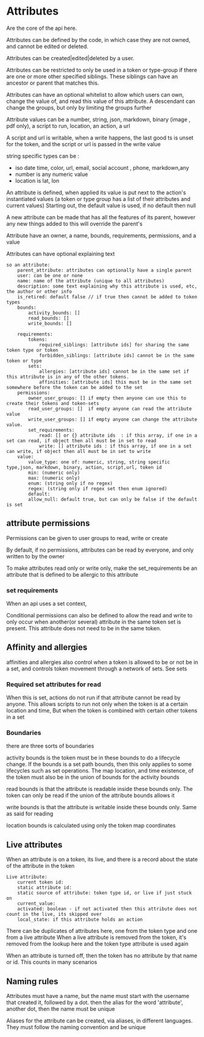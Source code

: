 # Attributes

Are the core of the api here.

Attributes can be defined by the code, in which case they are not owned, and cannot be edited or deleted.

Attributes can be created|edited|deleted by a user.

Attributes can be restricted to only be used in a token or type-group if there are one or more other specified siblings.
These siblings can have an ancestor or parent that matches this.

Attributes can have an optional whitelist to allow which users can own, change the value of, and read this value of this attribute.
A descendant can change the groups, but only by limiting the groups further

Attribute values can be a number, string, json, markdown, binary (image , pdf only), a script to run, location, an action, a url

A script and url is writable, when a write happens, the last good ts is unset for the token, and the script or url is passed in the write value

string specific types can be :
* iso date time, color, url, email, social account , phone, markdown,any
* number is any numeric value
* location is lat, lon

An attribute is defined, when applied its value is put next to the action's instantiated values (a token or type group has a list of their attributes and current values)
Starting out, the default value is used, if no default then null

A new attribute can be made that has all the features of its parent, however any new things added to this will override the parent's

Attribute have an owner, a name, bounds, requirements, permissions, and a value

Attributes can have optional explaining text

    so an attribute:
        parent_attribute: attributes can optionally have a single parent
        user: can be one or none
        name: name of the attribute (unique to all attributes)
        description: some text explaining why this attribute is used, etc, the author or other info
        is_retired: default false // if true then cannot be added to token types
        bounds:
            activity_bounds: []
            read_bounds: []
            write_bounds: []
            
        requirements:
            tokens:
                required_siblings: [attribute ids] for sharing the same token type or token
                forbidden_siblings: [attribute ids] cannot be in the same token or type
            sets:
                allergies: [attribute ids] cannot be in the same set if this attribute is in any of the other tokens. 
                affinities: [attribute ids] this must be in the same set somewhere before the token can be added to the set
        permissions:
            owner_user_groups: [] if empty then anyone can use this to create their tokens and token-sets
            read_user_groups: []  if empty anyone can read the attribute value
            write_user_groups: [] if empty anyone can change the attribute value.
            set_requirements: 
                read: [] or {} attribute ids  : if this array, if one in a set can read, if object then all must be in set to read
                write: [] attribute ids : if this array, if one in a set can write, if object then all must be in set to write
        value:
            value_type: one of: numeric, string, string specific type,json, markdown, binary, action, script,url, token id
            min: (numeric only)
            max: (numeric only)
            enum: (string only if no regex)
            regex: (string only if regex set then enum ignored)
            default:
            allow_null: default true, but can only be false if the default is set

## attribute permissions
Permissions can be given to user groups to read, write or create

By default, if no permissions, attributes can be read by everyone, and only written to by the owner

To make attributes read only or write only, make the set_requirements be an attribute that is defined to be allergic to this attribute

### set requirements
When an api uses a set context,

Conditional permissions can also be defined to allow the read and write to only occur when another(or several) attribute in the same token set is present.
This attribute does not need to be in the same token.


## Affinity and allergies
affinities and allergies also control when a token is allowed to be or not be in a set, and controls token movement through a network of sets. See sets


### Required set attributes for read

When this is set, actions do not run if that attribute cannot be read by anyone. This allows scripts to run not only when the token is at a certain location and time,
But when the token is combined with certain other tokens in a set


### Boundaries

there are three sorts of boundaries

activity bounds is the token must be in these bounds to do a lifecycle change. If the bounds is a set path bounds, then this only applies to some lifecycles such as set operations.
The map location, and time existence, of the token must also be in the union of bounds for the activity bounds

read bounds is that the attribute is readable inside these bounds only. The token can only be read if the union of the attribute bounds allows it

write bounds is that the attribute is writable inside these bounds only. Same as said for reading

location bounds is calculated using only the token map coordinates


## Live attributes

When an attribute is on a token, its live, and there is a record about the state of the attribute in the token

    Live attribute:
        current token id:
        static attribute id:
        static source of attribute: token type id, or live if just stuck on
        current_value: 
        activated: boolean - if not activated then this attribute does not count in the live, its skipped over
        local_state: if this attribute holds an action

There can be duplicates of attributes here, one from the token type and one from a live attribute
When a live attribute is removed from the token, it's removed from the lookup here and the token type attribute is used again

When an attribute is turned off, then the token has no attribute by that name or id. This counts in many scenarios




## Naming rules

Attributes must have a name, but the name must start with the username that created it, followed by a dot. then the alias for the word 'attribute', another dot, then the name must be unique

Aliases for the attribute can be created, via aliases, in different languages. They must follow the naming convention and be unique
